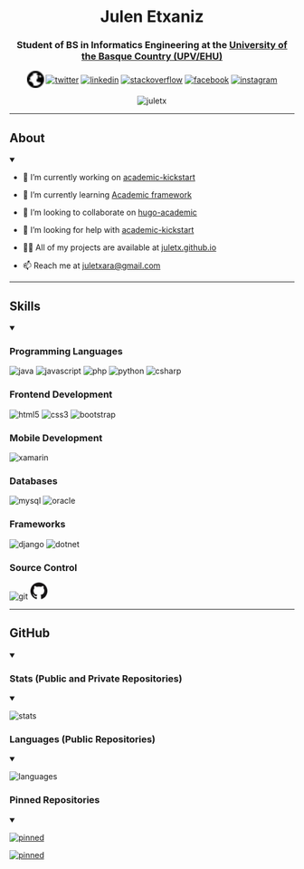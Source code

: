 <h1 align="center">Julen Etxaniz</h1>

<h3 align="center">Student of BS in Informatics Engineering at the <a href="https://www.ehu.eus/en/en-home" target="blank">University of the Basque Country (UPV/EHU)</a></h3>

<p align="center">
<a href="https://juletx.github.io" target="blank"><img align="center" src="https://raw.githubusercontent.com/iconic/open-iconic/master/svg/globe.svg" alt="website" height="30" width="30" /></a>
<a href="https://twitter.com/juletxara" target="blank"><img align="center" src="https://cdn.jsdelivr.net/npm/simple-icons@3.0.1/icons/twitter.svg" alt="twitter" height="30" width="30" /></a>
<a href="https://www.linkedin.com/in/juletxara/?locale=en_US" target="blank"><img align="center" src="https://cdn.jsdelivr.net/npm/simple-icons@3.0.1/icons/linkedin.svg" alt="linkedin" height="30" width="30" /></a>
<a href="https://stackoverflow.com/users/12519473" target="blank"><img align="center" src="https://cdn.jsdelivr.net/npm/simple-icons@3.0.1/icons/stackoverflow.svg" alt="stackoverflow" height="30" width="30" /></a>
<a href="https://fb.com/juletxara" target="blank"><img align="center" src="https://cdn.jsdelivr.net/npm/simple-icons@3.0.1/icons/facebook.svg" alt="facebook" height="30" width="30" /></a>
<a href="https://instagram.com/juletxara" target="blank"><img align="center" src="https://cdn.jsdelivr.net/npm/simple-icons@3.0.1/icons/instagram.svg" alt="instagram" height="30" width="30" /></a>
</p>

<p align="center"> <img src="https://komarev.com/ghpvc/?username=juletx" alt="juletx" /> </p>

<hr />

<h2 align="left">About</h2>
<details open>
<summary></summary>

- 🔭 I’m currently working on [academic-kickstart](https://github.com/juletx/academic-kickstart)

- 🌱 I’m currently learning [Academic framework](https://sourcethemes.com/academic)

- 👯 I’m looking to collaborate on [hugo-academic](https://github.com/gcushen/hugo-academic)

- 🤝 I’m looking for help with [academic-kickstart](https://github.com/juletx/academic-kickstart)

- 👨‍💻 All of my projects are available at [juletx.github.io](https://juletx.github.io)

<!-- - 📝 I regulary write articles on  -->

<!-- - 💬 Ask me about  -->

- 📫 Reach me at [juletxara@gmail.com](mailto:juletxara@gmail.com)

<!-- - ⚡ Fun fact  -->

</details>

<hr />

<h2 align="left">Skills</h2>
<details open>
<summary></summary>

<h3 align="left">Programming Languages</h3>
<p align="left">
	<img src="https://devicons.github.io/devicon/devicon.git/icons/java/java-original-wordmark.svg" alt="java" width="30" height="30"/>
	<img src="https://devicons.github.io/devicon/devicon.git/icons/javascript/javascript-original.svg" alt="javascript" width="30" height="30"/>
	<img src="https://devicons.github.io/devicon/devicon.git/icons/php/php-original.svg" alt="php" width="30" height="30"/>
	<img src="https://devicons.github.io/devicon/devicon.git/icons/python/python-original.svg" alt="python" width="30" height="30"/>
	<img src="https://devicons.github.io/devicon/devicon.git/icons/csharp/csharp-original.svg" alt="csharp" width="30" height="30"/>
</p>

<h3 align="left">Frontend Development</h3>
<p align="left">
	<img src="https://devicons.github.io/devicon/devicon.git/icons/html5/html5-original-wordmark.svg" alt="html5" width="30" height="30"/>
	<img src="https://devicons.github.io/devicon/devicon.git/icons/css3/css3-original-wordmark.svg" alt="css3" width="30" height="30"/>
	<img src="https://devicons.github.io/devicon/devicon.git/icons/bootstrap/bootstrap-plain.svg" alt="bootstrap" width="30" height="30"/>
</p>

<!-- <h3 align="left">Backend Development</h3> -->

<h3 align="left">Mobile Development</h3>
<p align="left">
	<img src="https://raw.githubusercontent.com/detain/svg-logos/780f25886640cef088af994181646db2f6b1a3f8/svg/xamarin.svg" alt="xamarin" width="30" height="30"/>
</p>

<!-- <h3 align="left">AI/ML</h3> -->

<h3 align="left">Databases</h3>
<p align="left">
	<img src="https://devicons.github.io/devicon/devicon.git/icons/mysql/mysql-original-wordmark.svg" alt="mysql" width="30" height="30"/>
	<img src="https://devicons.github.io/devicon/devicon.git/icons/oracle/oracle-original.svg" alt="oracle" width="30" height="30"/>
</p>

<!-- <h3 align="left">Data Visualization</h3> -->

<!-- <h3 align="left">Devops</h3> -->

<!-- <h3 align="left">Backend as a Service</h3> -->

<h3 align="left">Frameworks</h3>
<p align="left">
	<img src="https://devicons.github.io/devicon/devicon.git/icons/django/django-original.svg" alt="django" width="30" height="30"/>
	<img src="https://devicons.github.io/devicon/devicon.git/icons/dot-net/dot-net-original-wordmark.svg" alt="dotnet" width="30" height="30"/>
</p>

<!-- <h3 align="left">Software</h3> -->

<!-- <h3 align="left">Static Site Generators</h3> -->

<h3 align="left">Source Control</h3>
<p align="left">
	<img src="https://www.vectorlogo.zone/logos/git-scm/git-scm-icon.svg" alt="git" width="30" height="30"/>
	<img src="https://raw.githubusercontent.com/github/explore/78df643247d429f6cc873026c0622819ad797942/topics/github/github.png" alt="git" width="30" height="30"/>
</p>

</details>

<hr />

<h2 align="left">GitHub</h2>
<details open>
<summary></summary>

<h3 align="left">Stats (Public and Private Repositories)</h3>
<details open>
<summary></summary>
<p align="left"><img src="https://github-readme-stats.vercel.app/api?username=juletx&show_icons=true&count_private=true)" alt="stats" /></p>
</details>

<h3 align="left">Languages (Public Repositories)</h3>
<details open>
<summary></summary>
<p align="left"><img src="https://github-readme-stats.vercel.app/api/top-langs/?username=juletx&layout=compact" alt="languages" /></p>
</details>

<h3 align="left">Pinned Repositories</h3>
<details open>
<summary></summary>
<p align="left"><a href="https://github.com/juletx/juletx.github.io" target="blank"><img src="https://github-readme-stats.vercel.app/api/pin/?username=juletx&repo=juletx.github.io" alt="pinned" /></a></p>
<p align="left"><a href="https://github.com/juletx/academic-kickstart" target="blank"><img src="https://github-readme-stats.vercel.app/api/pin/?username=juletx&repo=academic-kickstart" alt="pinned" /></a></p>
</details>

</details>
